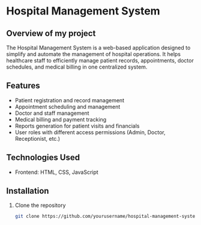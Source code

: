 # Hospital Management System

## Overview of my project
The Hospital Management System is a web-based application designed to simplify and automate the management of hospital operations. It helps healthcare staff to efficiently manage patient records, appointments, doctor schedules, and medical billing in one centralized system.

## Features
- Patient registration and record management  
- Appointment scheduling and management  
- Doctor and staff management  
- Medical billing and payment tracking  
- Reports generation for patient visits and financials  
- User roles with different access permissions (Admin, Doctor, Receptionist, etc.)

## Technologies Used
- Frontend: HTML, CSS, JavaScript   

## Installation
1. Clone the repository  
   ```bash
   git clone https://github.com/yourusername/hospital-management-system.git

